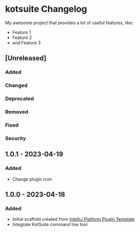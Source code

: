 <!-- Keep a Changelog guide -> https://keepachangelog.com -->

# kotsuite Changelog
My awesome project that provides a lot of useful features, like:

- Feature 1
- Feature 2
- and Feature 3

## [Unreleased]

### Added

### Changed

### Deprecated

### Removed

### Fixed

### Security

## 1.0.1 - 2023-04-19

### Added
- Change plugin icon

## 1.0.0 - 2023-04-18

### Added
- Initial scaffold created from [IntelliJ Platform Plugin Template](https://github.com/JetBrains/intellij-platform-plugin-template)
- Integrate KotSuite command line tool
